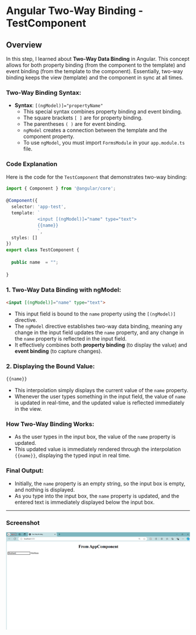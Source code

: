 
# Angular Two-Way Binding - TestComponent

## Overview

In this step, I learned about **Two-Way Data Binding** in Angular. This concept allows for both property binding (from the component to the template) and event binding (from the template to the component). Essentially, two-way binding keeps the view (template) and the component in sync at all times.

### **Two-Way Binding Syntax**:
- **Syntax**: `[(ngModel)]="propertyName"`
  - This special syntax combines property binding and event binding.
  - The square brackets `[ ]` are for property binding.
  - The parentheses `( )` are for event binding.
  - `ngModel` creates a connection between the template and the component property.
  - To use `ngModel`, you must import `FormsModule` in your `app.module.ts` file.

### **Code Explanation**

Here is the code for the `TestComponent` that demonstrates two-way binding:

```typescript
import { Component } from '@angular/core';

@Component({
  selector: 'app-test',
  template: `
            <input [(ngModel)]="name" type="text">
            {{name}}
            `,
  styles: []
})
export class TestComponent {

  public name  = "";
  
}
```

### 1. **Two-Way Data Binding with ngModel**:
```html
<input [(ngModel)]="name" type="text">
```
- This input field is bound to the `name` property using the `[(ngModel)]` directive.
- The `ngModel` directive establishes two-way data binding, meaning any change in the input field updates the `name` property, and any change in the `name` property is reflected in the input field.
- It effectively combines both **property binding** (to display the value) and **event binding** (to capture changes).

### 2. **Displaying the Bound Value**:
```html
{{name}}
```
- This interpolation simply displays the current value of the `name` property.
- Whenever the user types something in the input field, the value of `name` is updated in real-time, and the updated value is reflected immediately in the view.

### How **Two-Way Binding** Works:
- As the user types in the input box, the value of the `name` property is updated.
- This updated value is immediately rendered through the interpolation `{{name}}`, displaying the typed input in real time.

### Final Output:
- Initially, the `name` property is an empty string, so the input box is empty, and nothing is displayed.
- As you type into the input box, the `name` property is updated, and the entered text is immediately displayed below the input box.

---

### Screenshot

![Screenshot of Two-Way Binding Example](./two_way_binding.png)
